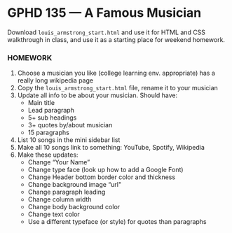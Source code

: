 # GPHD 135 — A Famous Musician

Download `louis_armstrong_start.html` and use it for HTML and CSS walkthrough in class, and use it as a starting place for weekend homework.

### HOMEWORK

1. Choose a musician you like (college learning env. appropriate) has a really long wikipedia page
2. Copy the `louis_armstrong_start.html` file, rename it to your musician
3. Update all info to be about your musician. Should have:
    - Main title
    - Lead paragraph
    - 5+ sub headings
    - 3+ quotes by/about musician
    - 15 paragraphs
4. List 10 songs in the mini sidebar list
5. Make all 10 songs link to something: YouTube, Spotify, Wikipedia
6. Make these updates:
    - Change “Your Name”
    - Change type face (look up how to add a Google Font)
    - Change Header bottom border color and thickness
    - Change background image “url"
    - Change paragraph leading
    - Change column width
    - Change body background color
    - Change text color
    - Use a different typeface (or style) for quotes than paragraphs